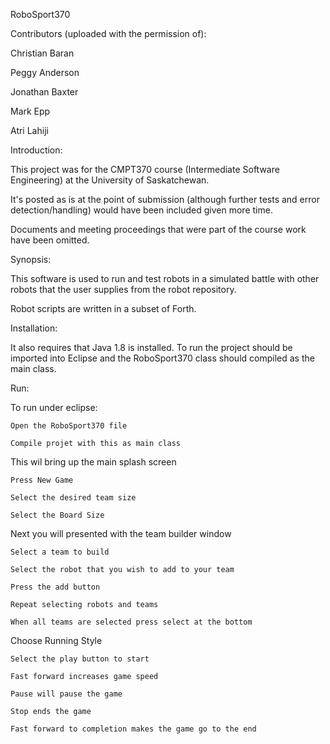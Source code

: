 RoboSport370

Contributors (uploaded with the permission of):

Christian Baran

Peggy Anderson

Jonathan Baxter

Mark Epp

Atri Lahiji



Introduction:

This project was for the CMPT370 course (Intermediate Software Engineering) at the University of Saskatchewan.

It's posted as is at the point of submission (although further tests and error detection/handling) would have been included
	given more time.
	
Documents and meeting proceedings that were part of the course work have been omitted.



Synopsis:

This software is used to run and test robots in a simulated battle with other
	robots that the user supplies from the robot repository.
	
Robot scripts are written in a subset of Forth.



Installation:

It also requires that Java 1.8 is installed. To run
the project should be imported into Eclipse and the RoboSport370 class should compiled as the main class. 



Run:

To run under eclipse:

	Open the RoboSport370 file
	
	Compile projet with this as main class
	
This wil bring up the main splash screen

	Press New Game
	
	Select the desired team size
	
	Select the Board Size
	
Next you will presented with the team builder window

	Select a team to build
	
	Select the robot that you wish to add to your team
	
	Press the add button
	
	Repeat selecting robots and teams
	
	When all teams are selected press select at the bottom
	
Choose Running Style

	Select the play button to start
		
	Fast forward increases game speed
		
	Pause will pause the game
		
	Stop ends the game
		
	Fast forward to completion makes the game go to the end

